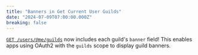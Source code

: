 ```yaml
---
title: "Banners in Get Current User Guilds"
date: "2024-07-09T07:00:00.000Z"
breaking: false
---
```


[`GET /users/@me/guilds`](#DOCS_RESOURCES_USER/get-current-user-guilds) now includes each guild's `banner` field! This enables apps using OAuth2 with the `guilds` scope to display guild banners.
